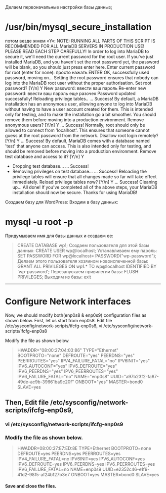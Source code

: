Делаем первоначальные настройки базы данныз;
# /usr/bin/mysql_secure_installation
потом везде жмем «Y«:
NOTE: RUNNING ALL PARTS OF THIS SCRIPT IS RECOMMENDED FOR ALL MariaDB
SERVERS IN PRODUCTION USE! PLEASE READ EACH STEP CAREFULLY!
In order to log into MariaDB to secure it, we'll need the current
password for the root user. If you've just installed MariaDB, and
you haven't set the root password yet, the password will be blank,
so you should just press enter here.
Enter current password for root (enter for none): просто нажать ENTER
OK, successfully used password, moving on...
Setting the root password ensures that nobody can log into the MariaDB
root user without the proper authorisation.
Set root password? [Y/n] Y
New password: ввести ваш пароль
Re-enter new password: ввести ваш пароль еще разочек
Password updated successfully!
Reloading privilege tables..
... Success!
By default, a MariaDB installation has an anonymous user, allowing anyone
to log into MariaDB without having to have a user account created for
them. This is intended only for testing, and to make the installation
go a bit smoother. You should remove them before moving into a
production environment.
Remove anonymous users? [Y/n] Y
... Success!
Normally, root should only be allowed to connect from 'localhost'. This
ensures that someone cannot guess at the root password from the network.
Disallow root login remotely? [Y/n] Y
... Success!
By default, MariaDB comes with a database named 'test' that anyone can
access. This is also intended only for testing, and should be removed
before moving into a production environment.
Remove test database and access to it? [Y/n] Y
- Dropping test database...
... Success!
- Removing privileges on test database...
... Success!
Reloading the privilege tables will ensure that all changes made so far
will take effect immediately.
Reload privilege tables now? [Y/n] Y
... Success!
Cleaning up...
All done! If you've completed all of the above steps, your MariaDB
installation should now be secure.
Thanks for using MariaDB!

Создаем базу для WordPress:
Входим в базу данных:
# mysql -u root -p
Придумываем имя для базы данных и создаем ее:
> CREATE DATABASE wp1;
Создаем пользователя для этой базы данных:
> CREATE USER wp@localhost;
Устанавливаем ему пароль:
> SET PASSWORD FOR wp@localhost= PASSWORD("wp-password");
Делаем этого пользователя хозяином новоиспеченной базы:
> GRANT ALL PRIVILEGES ON wp1.* TO wp@localhost IDENTIFIED BY 'wp-password';
Перезапускаем привилегии базы:
> FLUSH PRIVILEGES;
Выходим из базы:
> exit
_____
# Configure Network interfaces
Now, we should modify both(enp0s8 & enp0s9) configuration files as shown below. First, let us start from enp0s8.
Edit file /etc/sysconfig/network-scripts/ifcfg-enp0s8,
vi /etc/sysconfig/network-scripts/ifcfg-enp0s8

Modify the file as shown below.
> HWADDR="08:00:27:04:03:86"
> TYPE="Ethernet"
> BOOTPROTO="none"
> DEFROUTE="yes"
> PEERDNS="yes"
> PEERROUTES="yes"
> IPV4_FAILURE_FATAL="no"
> IPV6INIT="yes"
> IPV6_AUTOCONF="yes"
> IPV6_DEFROUTE="yes"
> IPV6_PEERDNS="yes"
> IPV6_PEERROUTES="yes"
> IPV6_FAILURE_FATAL="no"
> NAME="enp0s8"
> UUID="a97b23f2-fa87-49de-ac9b-39661ba9c20f"
> ONBOOT="yes"
> MASTER=bond0
> SLAVE=yes

## Then, Edit file /etc/sysconfig/network-scripts/ifcfg-enp0s9,
### vi /etc/sysconfig/network-scripts/ifcfg-enp0s9
### Modify the file as shown below.
> HWADDR=08:00:27:E7:ED:8E
> TYPE=Ethernet
> BOOTPROTO=none
> DEFROUTE=yes
> PEERDNS=yes
> PEERROUTES=yes
> IPV4_FAILURE_FATAL=no
> IPV6INIT=yes
> IPV6_AUTOCONF=yes
> IPV6_DEFROUTE=yes
> IPV6_PEERDNS=yes
> IPV6_PEERROUTES=yes
> IPV6_FAILURE_FATAL=no
> NAME=enp0s9
> UUID=e2352c46-e1f9-41d2-98f5-af24b127b3e7
> ONBOOT=yes
> MASTER=bond0
> SLAVE=yes
#### Save and close the files.
